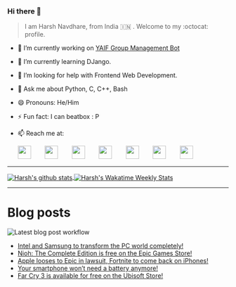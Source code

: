 ### Hi there 👋

> I am Harsh Navdhare, from India :india: . Welcome to my :octocat: profile.

* 🔭 I’m currently working on [YAIF Group Management Bot](https://github.com/YAIFoundation/YAR_Manager_Bot)
* 🌱 I’m currently learning DJango.
* 🤔 I’m looking for help with Frontend Web Development.
* 💬 Ask me about Python, C, C++, Bash
* 😄 Pronouns: He/Him
* ⚡ Fun fact: I can beatbox : P
* 📫 Reach me at: 
 

    [<img src="https://simpleicons.org/icons/instagram.svg" width="30">](https://www.instagram.com/plus_infinity.hn) &nbsp;&nbsp;&nbsp;&nbsp;&nbsp;&nbsp;
    [<img src="https://simpleicons.org/icons/facebook.svg" width="30">](https://www.facebook.com/harsh.navdhare.infinity) &nbsp;&nbsp;&nbsp;&nbsp;&nbsp;&nbsp; 
    [<img src="https://simpleicons.org/icons/twitter.svg" width="30">](https://twitter.com/hnavdhare) &nbsp;&nbsp;&nbsp;&nbsp;&nbsp;&nbsp; 
    [<img src="https://simpleicons.org/icons/xdadevelopers.svg" width="30">](https://forum.xda-developers.com/member.php?u=8122486) &nbsp;&nbsp;&nbsp;&nbsp;&nbsp;&nbsp; 
    [<img src="https://simpleicons.org/icons/telegram.svg" width="30">](https://t.me/infinitEplus) &nbsp;&nbsp;&nbsp;&nbsp;&nbsp;&nbsp;
    [<img src="https://simpleicons.org/icons/snapchat.svg" width="30">](https://www.snapchat.com/add/plus.infinity) &nbsp;&nbsp;&nbsp;&nbsp;&nbsp;&nbsp; 
    [<img src="https://simpleicons.org/icons/gmail.svg" width="30">](mailto:navdhareharsh2001@gmail.com)
 
<hr>

<a href="https://github.com/infinity-plus/github-readme-stats">
  <img align="center" src="https://github-readme-stats-infinity-plus.vercel.app/api?username=infinity-plus&show_icons=true&count_private=true&theme=dark&include_all_commits=true", alt="Harsh's github stats" />
</a>

<a href="https://wakatime.com/@infinity_plus">
  <img align="center" src="https://github-readme-stats-infinity-plus.vercel.app/api/wakatime?username=infinity_plus&theme=dark&custom_title=Wakatime%20Weekly%20Stats", alt="Harsh's Wakatime Weekly Stats" />
</a>

<hr>

# Blog posts

![Latest blog post workflow](https://github.com/infinity-plus/infinity-plus/workflows/Latest%20blog%20post%20workflow/badge.svg)

<!-- BLOG-POST-LIST:START -->
- [Intel and Samsung to transform the PC world completely!](https://spadebee.com/2021/09/12/intel-and-samsung-to-transform-the-pc-world-completely/?utm_source=rss&utm_medium=rss&utm_campaign=intel-and-samsung-to-transform-the-pc-world-completely)
- [Nioh: The Complete Edition is free on the Epic Games Store!](https://spadebee.com/2021/09/11/nioh-the-complete-edition-is-free-on-the-epic-games-store/?utm_source=rss&utm_medium=rss&utm_campaign=nioh-the-complete-edition-is-free-on-the-epic-games-store)
- [Apple looses to Epic in lawsuit, Fortnite to come back on iPhones!](https://spadebee.com/2021/09/10/apple-looses-to-epic-in-lawsuit-fortnite-to-come-back-on-iphones/?utm_source=rss&utm_medium=rss&utm_campaign=apple-looses-to-epic-in-lawsuit-fortnite-to-come-back-on-iphones)
- [Your smartphone won’t need a battery anymore!](https://spadebee.com/2021/09/08/your-smartphone-wont-need-a-battery-anymore/?utm_source=rss&utm_medium=rss&utm_campaign=your-smartphone-wont-need-a-battery-anymore)
- [Far Cry 3 is available for free on the Ubisoft Store!](https://spadebee.com/2021/09/07/far-cry-3-is-available-for-free-on-the-ubisoft-store/?utm_source=rss&utm_medium=rss&utm_campaign=far-cry-3-is-available-for-free-on-the-ubisoft-store)
<!-- BLOG-POST-LIST:END -->
